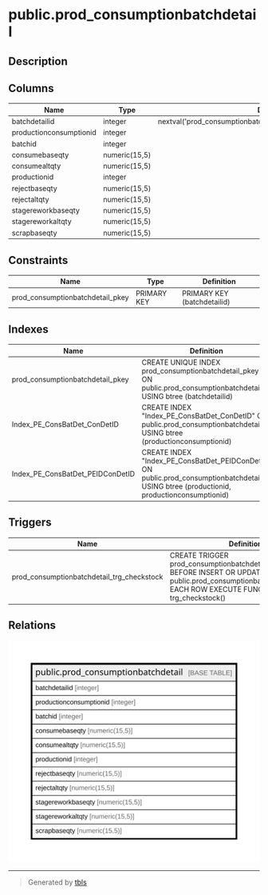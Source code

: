 # public.prod_consumptionbatchdetail

## Description

## Columns

| Name | Type | Default | Nullable | Children | Parents | Comment |
| ---- | ---- | ------- | -------- | -------- | ------- | ------- |
| batchdetailid | integer | nextval('prod_consumptionbatchdetail_batchdetailid_seq'::regclass) | false |  |  |  |
| productionconsumptionid | integer |  | true |  |  |  |
| batchid | integer |  | true |  |  |  |
| consumebaseqty | numeric(15,5) |  | true |  |  |  |
| consumealtqty | numeric(15,5) |  | true |  |  |  |
| productionid | integer |  | true |  |  |  |
| rejectbaseqty | numeric(15,5) |  | true |  |  |  |
| rejectaltqty | numeric(15,5) |  | true |  |  |  |
| stagereworkbaseqty | numeric(15,5) |  | true |  |  |  |
| stagereworkaltqty | numeric(15,5) |  | true |  |  |  |
| scrapbaseqty | numeric(15,5) |  | true |  |  |  |

## Constraints

| Name | Type | Definition |
| ---- | ---- | ---------- |
| prod_consumptionbatchdetail_pkey | PRIMARY KEY | PRIMARY KEY (batchdetailid) |

## Indexes

| Name | Definition |
| ---- | ---------- |
| prod_consumptionbatchdetail_pkey | CREATE UNIQUE INDEX prod_consumptionbatchdetail_pkey ON public.prod_consumptionbatchdetail USING btree (batchdetailid) |
| Index_PE_ConsBatDet_ConDetID | CREATE INDEX "Index_PE_ConsBatDet_ConDetID" ON public.prod_consumptionbatchdetail USING btree (productionconsumptionid) |
| Index_PE_ConsBatDet_PEIDConDetID | CREATE INDEX "Index_PE_ConsBatDet_PEIDConDetID" ON public.prod_consumptionbatchdetail USING btree (productionid, productionconsumptionid) |

## Triggers

| Name | Definition |
| ---- | ---------- |
| prod_consumptionbatchdetail_trg_checkstock | CREATE TRIGGER prod_consumptionbatchdetail_trg_checkstock BEFORE INSERT OR UPDATE ON public.prod_consumptionbatchdetail FOR EACH ROW EXECUTE FUNCTION trg_checkstock() |

## Relations

![er](public.prod_consumptionbatchdetail.svg)

---

> Generated by [tbls](https://github.com/k1LoW/tbls)
